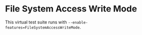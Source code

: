# File System Access Write Mode

This virtual test suite runs with `--enable-features=FileSystemAccessWriteMode`.
